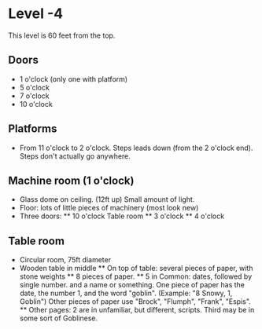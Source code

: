 # Level -4

This level is 60 feet from the top.

## Doors

*  1 o'clock  (only one with platform)
*  5 o'clock 
*  7 o'clock
* 10 o'clock


## Platforms

* From 11 o'clock to 2 o'clock. Steps leads down (from the 2 o'clock end).
  Steps don't actually go anywhere.



## Machine room (1 o'clock)

* Glass dome on ceiling. (12ft up) Small amount of light.
* Floor: lots of little pieces of machinery (most look new)
* Three doors:
** 10 o'clock  Table room
**  3 o'clock
**  4 o'clock


## Table room

* Circular room, 75ft diameter
* Wooden table in middle
** On top of table: several pieces of paper, with stone weights
** 8 pieces of paper.
** 5 in Common: dates, followed by single number.
   and a name or something. One piece of paper has the date, the number 1,
   and the word "goblin". (Example: "8 Snowy, 1, Goblin")
   Other pieces of paper use "Brock", "Flumph", "Frank", "Espis".
** Other pages: 2 are in unfamiliar, but different, scripts. Third may
   be in some sort of Goblinese.

